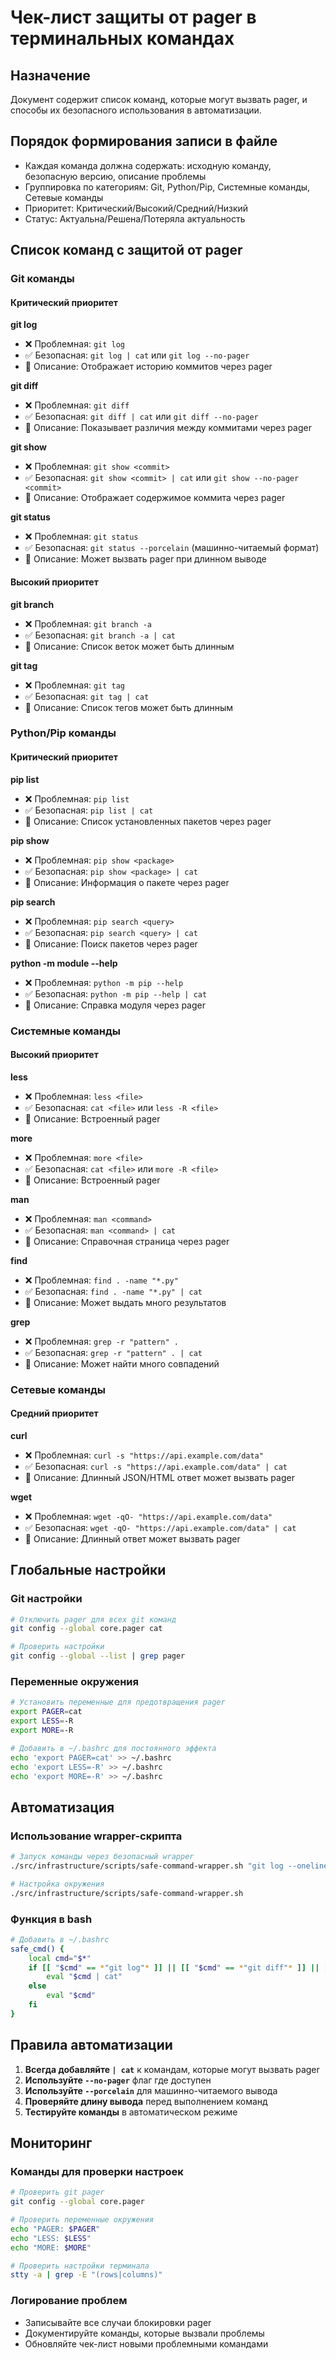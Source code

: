 # Чек-лист защиты от pager в терминальных командах

## Назначение
Документ содержит список команд, которые могут вызвать pager, и способы их безопасного использования в автоматизации.

## Порядок формирования записи в файле
- Каждая команда должна содержать: исходную команду, безопасную версию, описание проблемы
- Группировка по категориям: Git, Python/Pip, Системные команды, Сетевые команды
- Приоритет: Критический/Высокий/Средний/Низкий
- Статус: Актуальна/Решена/Потеряла актуальность

## Список команд с защитой от pager

### Git команды

#### Критический приоритет

**git log**
- ❌ Проблемная: `git log`
- ✅ Безопасная: `git log | cat` или `git log --no-pager`
- 📝 Описание: Отображает историю коммитов через pager

**git diff**
- ❌ Проблемная: `git diff`
- ✅ Безопасная: `git diff | cat` или `git diff --no-pager`
- 📝 Описание: Показывает различия между коммитами через pager

**git show**
- ❌ Проблемная: `git show <commit>`
- ✅ Безопасная: `git show <commit> | cat` или `git show --no-pager <commit>`
- 📝 Описание: Отображает содержимое коммита через pager

**git status**
- ❌ Проблемная: `git status`
- ✅ Безопасная: `git status --porcelain` (машинно-читаемый формат)
- 📝 Описание: Может вызвать pager при длинном выводе

#### Высокий приоритет

**git branch**
- ❌ Проблемная: `git branch -a`
- ✅ Безопасная: `git branch -a | cat`
- 📝 Описание: Список веток может быть длинным

**git tag**
- ❌ Проблемная: `git tag`
- ✅ Безопасная: `git tag | cat`
- 📝 Описание: Список тегов может быть длинным

### Python/Pip команды

#### Критический приоритет

**pip list**
- ❌ Проблемная: `pip list`
- ✅ Безопасная: `pip list | cat`
- 📝 Описание: Список установленных пакетов через pager

**pip show**
- ❌ Проблемная: `pip show <package>`
- ✅ Безопасная: `pip show <package> | cat`
- 📝 Описание: Информация о пакете через pager

**pip search**
- ❌ Проблемная: `pip search <query>`
- ✅ Безопасная: `pip search <query> | cat`
- 📝 Описание: Поиск пакетов через pager

**python -m module --help**
- ❌ Проблемная: `python -m pip --help`
- ✅ Безопасная: `python -m pip --help | cat`
- 📝 Описание: Справка модуля через pager

### Системные команды

#### Высокий приоритет

**less**
- ❌ Проблемная: `less <file>`
- ✅ Безопасная: `cat <file>` или `less -R <file>`
- 📝 Описание: Встроенный pager

**more**
- ❌ Проблемная: `more <file>`
- ✅ Безопасная: `cat <file>` или `more -R <file>`
- 📝 Описание: Встроенный pager

**man**
- ❌ Проблемная: `man <command>`
- ✅ Безопасная: `man <command> | cat`
- 📝 Описание: Справочная страница через pager

**find**
- ❌ Проблемная: `find . -name "*.py"`
- ✅ Безопасная: `find . -name "*.py" | cat`
- 📝 Описание: Может выдать много результатов

**grep**
- ❌ Проблемная: `grep -r "pattern" .`
- ✅ Безопасная: `grep -r "pattern" . | cat`
- 📝 Описание: Может найти много совпадений

### Сетевые команды

#### Средний приоритет

**curl**
- ❌ Проблемная: `curl -s "https://api.example.com/data"`
- ✅ Безопасная: `curl -s "https://api.example.com/data" | cat`
- 📝 Описание: Длинный JSON/HTML ответ может вызвать pager

**wget**
- ❌ Проблемная: `wget -qO- "https://api.example.com/data"`
- ✅ Безопасная: `wget -qO- "https://api.example.com/data" | cat`
- 📝 Описание: Длинный ответ может вызвать pager

## Глобальные настройки

### Git настройки
```bash
# Отключить pager для всех git команд
git config --global core.pager cat

# Проверить настройки
git config --global --list | grep pager
```

### Переменные окружения
```bash
# Установить переменные для предотвращения pager
export PAGER=cat
export LESS=-R
export MORE=-R

# Добавить в ~/.bashrc для постоянного эффекта
echo 'export PAGER=cat' >> ~/.bashrc
echo 'export LESS=-R' >> ~/.bashrc
echo 'export MORE=-R' >> ~/.bashrc
```

## Автоматизация

### Использование wrapper-скрипта
```bash
# Запуск команды через безопасный wrapper
./src/infrastructure/scripts/safe-command-wrapper.sh "git log --oneline"

# Настройка окружения
./src/infrastructure/scripts/safe-command-wrapper.sh
```

### Функция в bash
```bash
# Добавить в ~/.bashrc
safe_cmd() {
    local cmd="$*"
    if [[ "$cmd" == *"git log"* ]] || [[ "$cmd" == *"git diff"* ]] || [[ "$cmd" == *"pip list"* ]]; then
        eval "$cmd | cat"
    else
        eval "$cmd"
    fi
}
```

## Правила автоматизации

1. **Всегда добавляйте `| cat`** к командам, которые могут вызвать pager
2. **Используйте `--no-pager`** флаг где доступен
3. **Используйте `--porcelain`** для машинно-читаемого вывода
4. **Проверяйте длину вывода** перед выполнением команд
5. **Тестируйте команды** в автоматическом режиме

## Мониторинг

### Команды для проверки настроек
```bash
# Проверить git pager
git config --global core.pager

# Проверить переменные окружения
echo "PAGER: $PAGER"
echo "LESS: $LESS"
echo "MORE: $MORE"

# Проверить настройки терминала
stty -a | grep -E "(rows|columns)"
```

### Логирование проблем
- Записывайте все случаи блокировки pager
- Документируйте команды, которые вызвали проблемы
- Обновляйте чек-лист новыми проблемными командами
